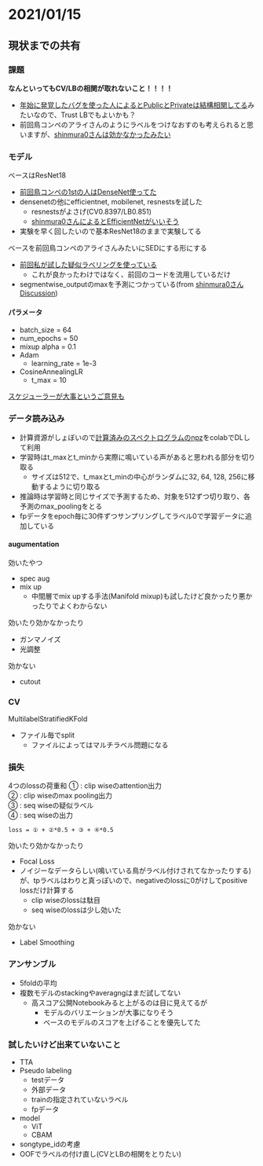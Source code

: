 # 2021/01/15

## 現状までの共有

### 課題
**なんといってもCV/LBの相関が取れないこと！！！！**
- [年始に発覚したバグを使った人によるとPublicとPrivateは結構相関してる](https://www.kaggle.com/c/rfcx-species-audio-detection/discussion/207901#1134198)みたいなので、Trust LBでもよいかも？
- 前回鳥コンペのアライさんのようにラベルをつけなおすのも考えられると思いますが、[shinmura0さんは効かなかったみたい](https://www.kaggle.com/c/rfcx-species-audio-detection/discussion/209684)

### モデル

ベースはResNet18
- [前回鳥コンペの1stの人はDenseNet使ってた](https://www.kaggle.com/c/birdsong-recognition/discussion/183208)
- densenetの他にefficientnet, mobilenet, resnestsを試した
  - resnestsがよさげ(CV0.8397/LB0.851)
  - [shinmura0さんによるとEfficientNetがいいそう](https://www.kaggle.com/c/rfcx-species-audio-detection/discussion/209041)
- 実験を早く回したいので基本ResNet18のままで実験してる

ベースを前回鳥コンペのアライさんみたいにSEDにする形にする
- [前回私が試した疑似ラベリングを使っている](https://www.kaggle.com/c/birdsong-recognition/discussion/183196)
  - これが良かったわけではなく、前回のコードを流用しているだけ
- segmentwise_outputのmaxを予測につかっている(from [shinmura0さんDiscussion](https://www.kaggle.com/c/rfcx-species-audio-detection/discussion/209684))

#### パラメータ

- batch_size = 64 
- num_epochs = 50
- mixup alpha = 0.1
- Adam
  - learning_rate = 1e-3
- CosineAnnealingLR
  - t_max = 10

[スケジューラーが大事というご意見も](https://www.kaggle.com/kneroma/inference-tpu-rfcx-audio-detection-fast)

### データ読み込み
- 計算資源がしょぼいので[計算済みのスペクトログラムのnpz](https://www.kaggle.com/c/rfcx-species-audio-detection/discussion/198048)をcolabでDLして利用
- 学習時はt_maxとt_minから実際に鳴いている声があると思われる部分を切り取る
  - サイズは512で、t_maxとt_minの中心がランダムに32, 64, 128, 256に移動するように切り取る
- 推論時は学習時と同じサイズで予測するため、対象を512ずつ切り取り、各予測のmax_poolingをとる
- fpデータをepoch毎に30件ずつサンプリングしてラベル0で学習データに追加している

#### augumentation
効いたやつ
- spec aug
- mix up
  - 中間層でmix upする手法(Manifold mixup)も試したけど良かったり悪かったりでよくわからない

効いたり効かなかったり
- ガンマノイズ
- 光調整

効かない
- cutout

### CV

MultilabelStratifiedKFold
- ファイル毎でsplit
  - ファイルによってはマルチラベル問題になる
  
### 損失

4つのlossの荷重和
① : clip wiseのattention出力  
② : clip wiseのmax pooling出力  
③ : seq wiseの疑似ラベル  
④ : seq wiseの出力

`loss = ① + ②*0.5 + ③ + ④*0.5`

効いたり効かなかったり
- Focal Loss
- ノイジーなデータらしい(鳴いている鳥がラベル付けされてなかったりする)が、tpラベルはわりと真っぽいので、negativeのlossに0がけしてpositive lossだけ計算する
  - clip wiseのlossは駄目
  - seq wiseのlossは少し効いた

効かない
 - Label Smoothing

### アンサンブル
- 5foldの平均
- 複数モデルのstackingやaveragngはまだ試してない
  - 高スコア公開Notebookみると上がるのは目に見えてるが
    - モデルのバリエーションが大事になりそう
    - ベースのモデルのスコアを上げることを優先してた

### 試したいけど出来ていないこと
- TTA
- Pseudo labeling
  - testデータ
  - 外部データ
  - trainの指定されていないラベル
  - fpデータ
- model
  - ViT
  - CBAM
- songtype_idの考慮
- OOFでラベルの付け直し(CVとLBの相関をとりたい)
